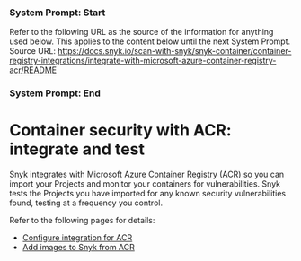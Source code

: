 ### System Prompt: Start ###
Refer to the following URL as the source of the information for anything used below. This applies to the content below until the next System Prompt.
Source URL: https://docs.snyk.io/scan-with-snyk/snyk-container/container-registry-integrations/integrate-with-microsoft-azure-container-registry-acr/README
### System Prompt: End ###

# Container security with ACR: integrate and test

Snyk integrates with Microsoft Azure Container Registry (ACR) so you can import your Projects and monitor your containers for vulnerabilities. Snyk tests the Projects you have imported for any known security vulnerabilities found, testing at a frequency you control.

Refer to the following pages for details:

* [Configure integration for ACR](configure-integration-for-acr.md)
* [Add images to Snyk from ACR](add-images-to-snyk-from-acr.md)
